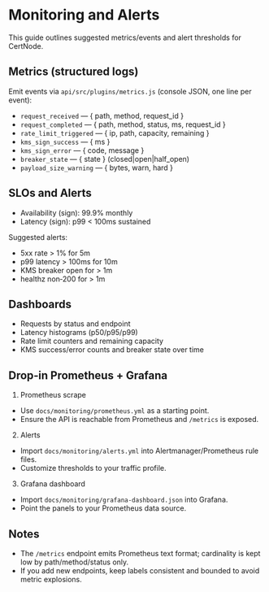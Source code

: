 # Monitoring and Alerts

This guide outlines suggested metrics/events and alert thresholds for CertNode.

## Metrics (structured logs)

Emit events via `api/src/plugins/metrics.js` (console JSON, one line per event):

- `request_received` — { path, method, request_id }
- `request_completed` — { path, method, status, ms, request_id }
- `rate_limit_triggered` — { ip, path, capacity, remaining }
- `kms_sign_success` — { ms }
- `kms_sign_error` — { code, message }
- `breaker_state` — { state } (closed|open|half_open)
- `payload_size_warning` — { bytes, warn, hard }

## SLOs and Alerts

- Availability (sign): 99.9% monthly
- Latency (sign): p99 < 100ms sustained

Suggested alerts:
- 5xx rate > 1% for 5m
- p99 latency > 100ms for 10m
- KMS breaker open for > 1m
- healthz non‑200 for > 1m

## Dashboards

- Requests by status and endpoint
- Latency histograms (p50/p95/p99)
- Rate limit counters and remaining capacity
- KMS success/error counts and breaker state over time

## Drop‑in Prometheus + Grafana

1) Prometheus scrape
- Use `docs/monitoring/prometheus.yml` as a starting point.
- Ensure the API is reachable from Prometheus and `/metrics` is exposed.

2) Alerts
- Import `docs/monitoring/alerts.yml` into Alertmanager/Prometheus rule files.
- Customize thresholds to your traffic profile.

3) Grafana dashboard
- Import `docs/monitoring/grafana-dashboard.json` into Grafana.
- Point the panels to your Prometheus data source.

## Notes
- The `/metrics` endpoint emits Prometheus text format; cardinality is kept low by path/method/status only.
- If you add new endpoints, keep labels consistent and bounded to avoid metric explosions.
